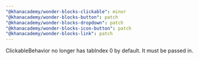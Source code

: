 ```yaml
---
"@khanacademy/wonder-blocks-clickable": minor
"@khanacademy/wonder-blocks-button": patch
"@khanacademy/wonder-blocks-dropdown": patch
"@khanacademy/wonder-blocks-icon-button": patch
"@khanacademy/wonder-blocks-link": patch
---
```


ClickableBehavior no longer has tabIndex 0 by default. It must be passed in.
